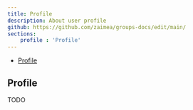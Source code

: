 ```yaml
---
title: Profile
description: About user profile
github: https://github.com/zaimea/groups-docs/edit/main/
sections: 
    profile : 'Profile'
---
```


- [Profile](#profile)

<a name="profile"></a>

## Profile

TODO